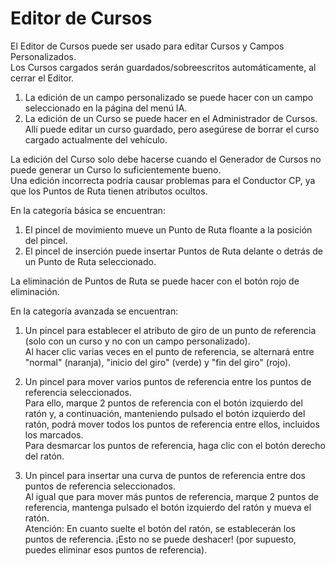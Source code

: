 # Editor de Cursos

  
El Editor de Cursos puede ser usado para editar Cursos y Campos Personalizados.  
Los Cursos cargados serán guardados/sobreescritos automáticamente, al cerrar el Editor.  
  
1) La edición de un campo personalizado se puede hacer con un campo seleccionado en la página del menú IA.  
2) La edición de un Curso se puede hacer en el Administrador de Cursos.   
   Allí puede editar un curso guardado, pero asegúrese de borrar el curso cargado actualmente del vehículo.  
  
La edición del Curso solo debe hacerse cuando el Generador de Cursos no puede generar un Curso lo suficientemente bueno.  
Una edición incorrecta podría causar problemas para el Conductor CP, ya que los Puntos de Ruta tienen atributos ocultos.  


  
En la categoría básica se encuentran:  
1) El pincel de movimiento mueve un Punto de Ruta floante a la posición del pincel.  
2) El pincel de inserción puede insertar Puntos de Ruta delante o detrás de un Punto de Ruta seleccionado.  
  
La eliminación de Puntos de Ruta se puede hacer con el botón rojo de eliminación.  


  
En la categoría avanzada se encuentran:  
1) Un pincel para establecer el atributo de giro de un punto de referencia (solo con un curso y no con un campo personalizado).  
Al hacer clic varias veces en el punto de referencia, se alternará entre "normal" (naranja), "inicio del giro" (verde) y "fin del giro" (rojo).  
  
2) Un pincel para mover varios puntos de referencia entre los puntos de referencia seleccionados.  
Para ello, marque 2 puntos de referencia con el botón izquierdo del ratón y, a continuación, manteniendo pulsado el botón izquierdo del ratón, podrá mover todos los puntos de referencia entre ellos, incluidos los marcados.  
Para desmarcar los puntos de referencia, haga clic con el botón derecho del ratón.  
  
3) Un pincel para insertar una curva de puntos de referencia entre dos puntos de referencia seleccionados.  
Al igual que para mover más puntos de referencia, marque 2 puntos de referencia, mantenga pulsado el botón izquierdo del ratón y mueva el ratón.  
Atención: En cuanto suelte el botón del ratón, se establecerán los puntos de referencia. ¡Esto no se puede deshacer! (por supuesto, puedes eliminar esos puntos de referencia).  


